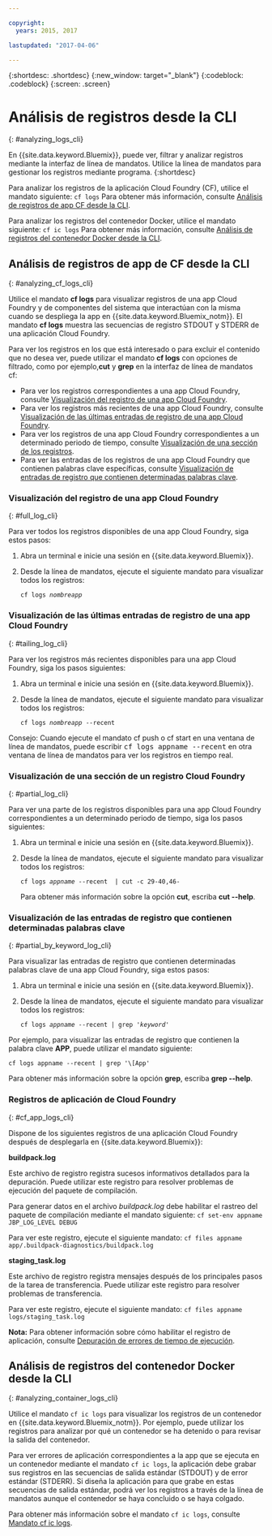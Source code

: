 ```yaml
---

copyright:
  years: 2015, 2017

lastupdated: "2017-04-06"

---
```



{:shortdesc: .shortdesc}
{:new_window: target="_blank"}
{:codeblock: .codeblock}
{:screen: .screen}

# Análisis de registros desde la CLI
{: #analyzing_logs_cli}

En {{site.data.keyword.Bluemix}}, puede ver, filtrar y analizar registros mediante la interfaz de línea de mandatos. Utilice la línea de mandatos para gestionar los registros mediante programa. 
{:shortdesc}

Para analizar los registros de la aplicación Cloud Foundry (CF), utilice el mandato siguiente: `cf logs` Para obtener más información, consulte [Análisis de registros de app CF desde la CLI](logging_view_cli.html#analyzing_cf_logs_cli).

Para analizar los registros del contenedor Docker, utilice el mandato siguiente: `cf ic logs` Para obtener más información, consulte [Análisis de registros del contenedor Docker desde la CLI](logging_view_cli.html#analyzing_container_logs_cli).


## Análisis de registros de app de CF desde la CLI
{: #analyzing_cf_logs_cli}

Utilice el mandato **cf logs** para visualizar registros de una app Cloud Foundry y de componentes del sistema que interactúan con la misma cuando se despliega la app en {{site.data.keyword.Bluemix_notm}}. El mandato **cf logs** muestra las secuencias de registro STDOUT y STDERR de una aplicación Cloud Foundry.

Para ver los registros en los que está interesado o para excluir el contenido que no desea ver, puede utilizar el mandato **cf logs** con opciones de filtrado, como por ejemplo,**cut** y **grep** en la interfaz de línea de mandatos cf:

* Para ver los registros correspondientes a una app Cloud Foundry, consulte [Visualización del registro de una app Cloud Foundry](logging_view_cli.html#full_log_cli).
* Para ver los registros más recientes de una app Cloud Foundry, consulte [Visualización de las últimas entradas de registro de una app Cloud Foundry](logging_view_cli.html#tailing_log_cli).
* Para ver los registros de una app Cloud Foundry correspondientes a un determinado periodo de tiempo, consulte [Visualización de una sección de los registros](logging_view_cli.html#partial_log_cli).
* Para ver las entradas de los registros de una app Cloud Foundry que contienen palabras clave específicas, consulte [Visualización de entradas de registro que contienen determinadas palabras clave](logging_view_cli.html#partial_by_keyword_log_cli).


### Visualización del registro de una app Cloud Foundry
{: #full_log_cli}

Para ver todos los registros disponibles de una app Cloud Foundry, siga estos pasos:

1. Abra un terminal e inicie una sesión en {{site.data.keyword.Bluemix}}.

2. Desde la línea de mandatos, ejecute el siguiente mandato para visualizar todos los registros:

   <pre class="pre screen"><code>cf logs <var class="keyword varname">nombreapp</var></code></pre>
   
   
### Visualización de las últimas entradas de registro de una app Cloud Foundry
{: #tailing_log_cli}

Para ver los registros más recientes disponibles para una app Cloud Foundry, siga los pasos siguientes:

1. Abra un terminal e inicie una sesión en {{site.data.keyword.Bluemix}}.

2. Desde la línea de mandatos, ejecute el siguiente mandato para visualizar todos los registros:

     <pre class="pre screen"><code>cf logs <var class="keyword varname">nombreapp</var> --recent</code></pre>

<div class="note tip"><span class="tiptitle">Consejo:</span> Cuando ejecute el mandato <span class="keyword cmdname">cf push</span> o <span class="keyword cmdname">cf
start</span> en una ventana de línea de mandatos, puede escribir <samp class="ph codeph">cf
logs appname --recent</samp> en otra ventana de línea de mandatos para ver los
registros en tiempo real. </div>


### Visualización de una sección de un registro Cloud Foundry
{: #partial_log_cli}

Para ver una parte de los registros disponibles para una app Cloud Foundry correspondientes a un determinado periodo de tiempo, siga los pasos siguientes:

1. Abra un terminal e inicie una sesión en {{site.data.keyword.Bluemix}}.

2. Desde la línea de mandatos, ejecute el siguiente mandato para visualizar todos los registros:

    <pre class="pre screen"><code>cf logs <var class="keyword varname">appname</var> --recent  | cut -c 29-40,46-</code></pre>
    
    Para obtener más información sobre la opción **cut**, escriba **cut --help**.


### Visualización de las entradas de registro que contienen determinadas palabras clave
{: #partial_by_keyword_log_cli}

Para visualizar las entradas de registro que contienen determinadas palabras clave de una app Cloud Foundry, siga estos pasos:

1. Abra un terminal e inicie una sesión en {{site.data.keyword.Bluemix}}.

2. Desde la línea de mandatos, ejecute el siguiente mandato para visualizar todos los registros:

    <pre class="pre screen"><code>cf logs <var class="keyword varname">appname</var> --recent | grep '<var class="keyword varname">keyword</var>'</code></pre>
    

Por ejemplo, para visualizar las entradas de registro que contienen la palabra clave **APP**, puede utilizar el mandato siguiente:

<pre class="pre screen"><code>cf logs appname --recent | grep '\[App'
</code></pre>

Para obtener más información sobre la opción **grep**, escriba **grep --help**.


### Registros de aplicación de Cloud Foundry
{: #cf_app_logs_cli}

Dispone de los siguientes registros de una aplicación Cloud Foundry después de desplegarla en {{site.data.keyword.Bluemix}}:

**buildpack.log**

Este archivo de registro registra sucesos informativos detallados para la depuración. Puede utilizar este registro para resolver problemas de ejecución del paquete de compilación.

Para generar datos en el archivo *buildpack.log* debe habilitar el rastreo del paquete de compilación mediante el mandato siguiente: `cf set-env appname JBP_LOG_LEVEL DEBUG`
   
Para ver este registro, ejecute el siguiente mandato: `cf files appname app/.buildpack-diagnostics/buildpack.log`


**staging_task.log**

Este archivo de registro registra mensajes después de los principales pasos de la tarea de transferencia. Puede utilizar este registro para resolver problemas de transferencia.

Para ver este registro, ejecute el siguiente mandato: `cf files appname logs/staging_task.log`


**Nota:** Para obtener información sobre cómo habilitar el registro de aplicación, consulte [Depuración de errores de tiempo de ejecución](/docs/debug/index.html#debugging-runtime-errors).

## Análisis de registros del contenedor Docker desde la CLI
{: #analyzing_container_logs_cli}

Utilice el mandato `cf ic logs` para visualizar los registros de un contenedor en {{site.data.keyword.Bluemix_notm}}. Por ejemplo, puede utilizar los registros para analizar por qué un contenedor se ha detenido o para revisar la salida del contenedor. 

Para ver errores de aplicación correspondientes a la app que se ejecuta en un contenedor mediante el mandato `cf ic logs`, la aplicación debe grabar sus registros en las secuencias de salida estándar (STDOUT) y de error estándar (STDERR). Si diseña la aplicación para que grabe en estas secuencias de salida estándar, podrá ver los registros a través de la línea de mandatos aunque el contenedor se haya concluido o se haya colgado.

Para obtener más información sobre el mandato `cf ic logs`, consulte [Mandato cf ic logs](/docs/containers/container_cli_reference_cfic.html#container_cli_reference_cfic__logs).


